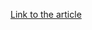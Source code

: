 [Link to the article](https://cybersecuritynews.com/microsofts-time-travel-debugging-framework-security-bugs/)
